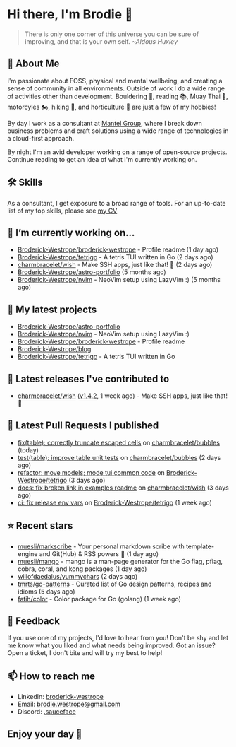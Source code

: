 # Hi there, I'm Brodie 👋

> There is only one corner of this universe you can be sure of improving, and that is your own self. *~Aldous Huxley*

## 🚀 About Me

I'm passionate about FOSS, physical and mental wellbeing, and creating a sense of community in all environments. Outside of work I do a wide range of activities other than development. Bouldering 🧗, reading 📚, Muay Thai 🥋, motorcyles 🏍️, hiking 🥾, and horticulture 🌵 are just a few of my hobbies! 

By day I work as a consultant at [Mantel Group](https://mantelgroup.com.au/), where I break down business problems and craft solutions using a wide range of technologies in a cloud-first approach.

By night I'm an avid developer working on a range of open-source projects. Continue reading to get an idea of what I'm currently working on.

## 🛠 Skills
As a consultant, I get exposure to a broad range of tools. For an up-to-date list of my top skills, please see [my CV](./CV/cv.pdf)

## 🔭 I’m currently working on...

- [Broderick-Westrope/broderick-westrope](https://github.com/Broderick-Westrope/broderick-westrope) - Profile readme (1 day ago)
- [Broderick-Westrope/tetrigo](https://github.com/Broderick-Westrope/tetrigo) - A tetris TUI written in Go (2 days ago)
- [charmbracelet/wish](https://github.com/charmbracelet/wish) - Make SSH apps, just like that! 💫 (2 days ago)
- [Broderick-Westrope/astro-portfolio](https://github.com/Broderick-Westrope/astro-portfolio) (5 months ago)
- [Broderick-Westrope/nvim](https://github.com/Broderick-Westrope/nvim) - NeoVim setup using LazyVim :) (5 months ago)

## 🌱 My latest projects

- [Broderick-Westrope/astro-portfolio](https://github.com/Broderick-Westrope/astro-portfolio)
- [Broderick-Westrope/nvim](https://github.com/Broderick-Westrope/nvim) - NeoVim setup using LazyVim :)
- [Broderick-Westrope/broderick-westrope](https://github.com/Broderick-Westrope/broderick-westrope) - Profile readme
- [Broderick-Westrope/blog](https://github.com/Broderick-Westrope/blog)
- [Broderick-Westrope/tetrigo](https://github.com/Broderick-Westrope/tetrigo) - A tetris TUI written in Go

## 🚀 Latest releases I've contributed to

- [charmbracelet/wish](https://github.com/charmbracelet/wish) ([v1.4.2](https://github.com/charmbracelet/wish/releases/tag/v1.4.2), 1 week ago) - Make SSH apps, just like that! 💫

## 🔨 Latest Pull Requests I published

- [fix(table): correctly truncate escaped cells](https://github.com/charmbracelet/bubbles/pull/603) on [charmbracelet/bubbles](https://github.com/charmbracelet/bubbles) (today)
- [test(table): improve table unit tests](https://github.com/charmbracelet/bubbles/pull/601) on [charmbracelet/bubbles](https://github.com/charmbracelet/bubbles) (2 days ago)
- [refactor: move models; mode tui common code](https://github.com/Broderick-Westrope/tetrigo/pull/18) on [Broderick-Westrope/tetrigo](https://github.com/Broderick-Westrope/tetrigo) (3 days ago)
- [docs: fix broken link in examples readme](https://github.com/charmbracelet/wish/pull/323) on [charmbracelet/wish](https://github.com/charmbracelet/wish) (3 days ago)
- [ci: fix release env vars](https://github.com/Broderick-Westrope/tetrigo/pull/17) on [Broderick-Westrope/tetrigo](https://github.com/Broderick-Westrope/tetrigo) (1 week ago)

## ⭐ Recent stars

- [muesli/markscribe](https://github.com/muesli/markscribe) - Your personal markdown scribe with template-engine and Git(Hub) &amp; RSS powers 📜 (1 day ago)
- [muesli/mango](https://github.com/muesli/mango) - mango is a man-page generator for the Go flag, pflag, cobra, coral, and kong packages (1 day ago)
- [willofdaedalus/yummychars](https://github.com/willofdaedalus/yummychars) (2 days ago)
- [tmrts/go-patterns](https://github.com/tmrts/go-patterns) - Curated list of Go design patterns, recipes and idioms (5 days ago)
- [fatih/color](https://github.com/fatih/color) - Color package for Go (golang) (1 week ago)

## 💬 Feedback

If you use one of my projects, I'd love to hear from you! Don't be shy and let me know what you liked and what needs being improved. Got an issue? Open a ticket, I don't bite and will try my best to help!

## 📫 How to reach me
- LinkedIn: [broderick-westrope](https://www.linkedin.com/in/broderick-westrope/)
- Email: [brodie.westrope@gmail.com](mailto:brodie.westrope@gmail.com)
- Discord: [.sauceface](https://discordapp.com/users/.sauceface/)

## Enjoy your day 🤙
